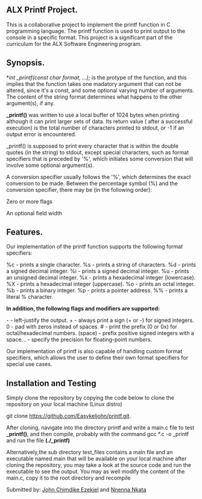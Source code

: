 ## ALX Printf Project.
This is a collaborative project to implement the printf function in C programming language. The printf function is used to print output to the console in a specific format. This project is a significant part of the curriculum for the ALX Software Engineering program.

## Synopsis.
**int _printf(const char *format, ...);** is the protype of the function, and this implies that the function takes one madatory argument that can not be altered, since it's a const, and some optional varying number of arguments. The content of the string format determines what happens to the other argument(s), if any.

**_printf()** was written to use a local buffer of 1024 bytes when printing although it can print larger sets of data. Its return value ( after a successful execution) is the total number of characters printed to stdout, or -1 if an output error is encountered.

_printf() is supposed to print every character that is within the double quotes (in the string) to stdout, except special characters, such as format specifiers that is preceded by '%', which initiates some conversion that will involve some optional argument(s).

A conversion specifier usually follows the '%', which determines the exact conversion to be made. Between the percentage symbol (%) and the conversion specifier, there may be (in the following order):

Zero or more flags

An optional field width

## Features.
Our implementation of the printf function supports the following format specifiers:

%c - prints a single character.
%s - prints a string of characters.
%d - prints a signed decimal integer.
%i - prints a signed decimal integer.
%u - prints an unsigned decimal integer.
%x - prints a hexadecimal integer (lowercase).
%X - prints a hexadecimal integer (uppercase).
%o - prints an octal integer.
%b - prints a binary integer.
%p - prints a pointer address.
%% - prints a literal % character.

**In addition, the following flags and modifiers are supported:**

\- - left-justify the output.
\+ - always print a sign (+ or -) for signed integers.
0 - pad with zeros instead of spaces.
\# - print the prefix (0 or 0x) for octal/hexadecimal numbers.
(space) - prefix positive signed integers with a space.
\. - specify the precision for floating-point numbers.

Our implementation of printf is also capable of handling custom format specifiers, which allows the user to define their own format specifiers for special use cases.

## Installation and Testing

Simply clone the repository by copying the code below to clone the repository on your local machine (Linux distro)

git clone https://github.com/Easykeljohn/printf.git.

After cloning, navigate into the directory printf and write a main.c file to test **_printf()**, and then compile, probably with the command gcc *.c -o _printf and run the file **(./_printf)**

Alternatively,the sub directory test_files contains a main file and an executable named main that will be available on your local machine after cloning the repository, you may take a look at the source code and run the executable to see the output. You may as well modify the content of the main.c, copy it to the root directory and recompile

Submitted by: [John Chimdike Ezekiel](https://github.com/Easykeljohn) and [Nnenna Nkata](https://github.com/nellyrobert)
